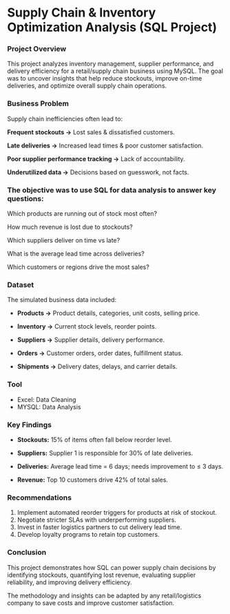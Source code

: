 # Supply Chain & Inventory Optimization Analysis (SQL Project)
### Project Overview

This project analyzes inventory management, supplier performance, and delivery efficiency for a retail/supply chain business using MySQL.
The goal was to uncover insights that help reduce stockouts, improve on-time deliveries, and optimize overall supply chain operations.

### Business Problem

Supply chain inefficiencies often lead to:

**Frequent stockouts →** Lost sales & dissatisfied customers.

**Late deliveries →** Increased lead times & poor customer satisfaction.

**Poor supplier performance tracking →** Lack of accountability.

**Underutilized data →** Decisions based on guesswork, not facts.

### The objective was to use SQL for data analysis to answer key questions:

Which products are running out of stock most often?

How much revenue is lost due to stockouts?

Which suppliers deliver on time vs late?

What is the average lead time across deliveries?

Which customers or regions drive the most sales?

### Dataset

The simulated business data included:

- **Products →** Product details, categories, unit costs, selling price.

- **Inventory →** Current stock levels, reorder points.

- **Suppliers →** Supplier details, delivery performance.

- **Orders →** Customer orders, order dates, fulfillment status.

- **Shipments →** Delivery dates, delays, and carrier details.

### Tool
- Excel: Data Cleaning
- MYSQL: Data Analysis

### Key Findings

- **Stockouts:** 15% of items often fall below reorder level.

- **Suppliers:** Supplier 1 is responsible for 30% of late deliveries.

- **Deliveries:** Average lead time = 6 days; needs improvement to ≤ 3 days.

- **Revenue:** Top 10 customers drive 42% of total sales.

### Recommendations

1. Implement automated reorder triggers for products at risk of stockout.
2. Negotiate stricter SLAs with underperforming suppliers.
3. Invest in faster logistics partners to cut delivery lead time.
4. Develop loyalty programs to retain top customers.

### Conclusion

This project demonstrates how SQL can power supply chain decisions by identifying stockouts, quantifying lost revenue, evaluating supplier reliability, and improving delivery efficiency.

The methodology and insights can be adapted by any retail/logistics company to save costs and improve customer satisfaction.
